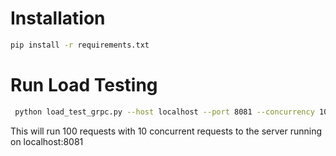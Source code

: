 # Installation
```bash
pip install -r requirements.txt
```

# Run Load Testing
```bash
 python load_test_grpc.py --host localhost --port 8081 --concurrency 10 --num_requests 100
```

This will run 100 requests with 10 concurrent requests to the server running on localhost:8081